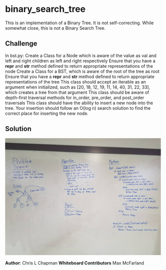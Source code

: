 # binary_search_tree

This is an implementation of a Binary Tree.
It is not self-correcting.
While somewhat close, this is not a Binary Search Tree.

## Challenge

In bst.py:
Create a Class for a Node which is aware of the value as val and left and right children as left and right respectively
Ensure that you have a __repr__ and __str__ method defined to return appropriate representations of the node
Create a Class for a BST, which is aware of the root of the tree as root
Ensure that you have a __repr__ and __str__ method defined to return appropriate representations of the tree
This class should accept an iterable as an argument when initialized, such as [20, 18, 12, 19, 11, 14, 40, 31, 22, 33], which creates a tree from that argument
This class should be aware of depth-first traversal methods for in_order, pre_order, and post_order traversals
This class should have the ability to insert a new node into the tree. Your insertion should follow an O(log n) search solution to find the correct place for inserting the new node.

## Solution

![Whiteboard Image](../../assets/binary_search_tree.jpg)

**Author**: Chris L Chapman
**Whiteboard Contributors** Max McFarland
